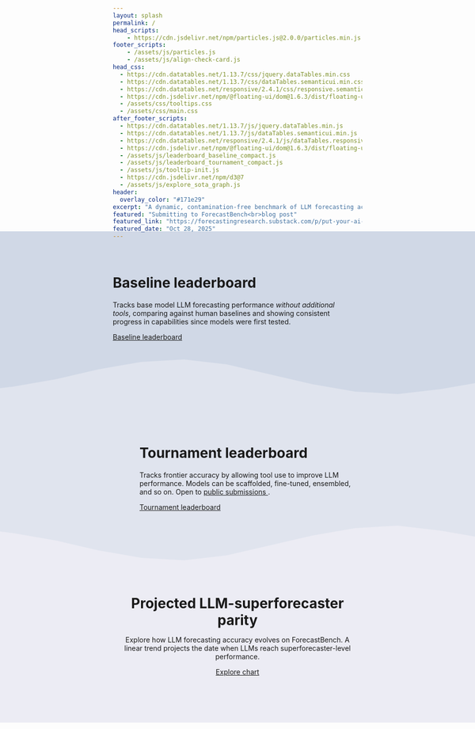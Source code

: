 ```yaml
---
layout: splash
permalink: /
head_scripts:
    - https://cdn.jsdelivr.net/npm/particles.js@2.0.0/particles.min.js
footer_scripts:
    - /assets/js/particles.js
    - /assets/js/align-check-card.js
head_css:
  - https://cdn.datatables.net/1.13.7/css/jquery.dataTables.min.css
  - https://cdn.datatables.net/1.13.7/css/dataTables.semanticui.min.css
  - https://cdn.datatables.net/responsive/2.4.1/css/responsive.semanticui.min.css
  - https://cdn.jsdelivr.net/npm/@floating-ui/dom@1.6.3/dist/floating-ui.dom.min.css
  - /assets/css/tooltips.css
  - /assets/css/main.css
after_footer_scripts:
  - https://cdn.datatables.net/1.13.7/js/jquery.dataTables.min.js
  - https://cdn.datatables.net/1.13.7/js/dataTables.semanticui.min.js
  - https://cdn.datatables.net/responsive/2.4.1/js/dataTables.responsive.min.js
  - https://cdn.jsdelivr.net/npm/@floating-ui/dom@1.6.3/dist/floating-ui.dom.min.js
  - /assets/js/leaderboard_baseline_compact.js
  - /assets/js/leaderboard_tournament_compact.js
  - /assets/js/tooltip-init.js
  - https://cdn.jsdelivr.net/npm/d3@7
  - /assets/js/explore_sota_graph.js
header:
  overlay_color: "#171e29"
excerpt: "A dynamic, contamination-free benchmark of LLM forecasting accuracy with human comparison groups, serving as a valuable proxy for general intelligence."
featured: "Submitting to ForecastBench<br>blog post"
featured_link: "https://forecastingresearch.substack.com/p/put-your-ai-forecaster-to-the-test"
featured_date: "Oct 28, 2025"
---
```


<!-- Baseline leaderboard Section with Background -->
<div class="baseline-section" style="background-color: #d0d8e6; margin: 0 -50vw; padding: 3rem 50vw; margin-top: -2rem; margin-bottom: 0;">
  <div style="display:flex;">
    <div style="flex:2; padding-right:1rem; display:flex; justify-content:flex-end;">
      <div style="width:450px; margin-right:2rem;">
        <h1>Baseline leaderboard</h1>
        <p>Tracks base model LLM forecasting performance <i>without additional tools</i>, comparing against human baselines and showing consistent progress in capabilities since models were first tested.</p>
        <p><a href="/baseline/" class="btn btn--primary btn--large">Baseline leaderboard</a></p>
      </div>
    </div>
     <div style="flex:2;">
       <div class="leaderboard-wrapper-home">
          <div id="leaderboard-baseline-compact"></div>
       </div>
     </div>
  </div>
</div>

<!-- Wave Separator -->
<div class="wave-separator" style="position: relative; height: 100px; margin: -2.5rem -30vw 0 -30vw; padding:0 ; overflow: hidden; z-index: 1;">
  <!-- Deeper blue-gray background (upper part) -->
  <div style="position: absolute; top: 0; left: 0; width: 100%; height: 100%; background-color: #d0d8e6; z-index: 1;"></div>

  <!-- Light slate section with wave clip-path -->
  <div style="position: absolute; top: 0; left: 0; width: 100%; height: 100%; background-color: #e0e4ee; z-index: 2; clip-path: polygon(
    0% 80%,
    8% 70%,
    16% 55%,
    24% 35%,
    32% 20%,
    40% 15%,
    48% 25%,
    56% 45%,
    64% 65%,
    72% 80%,
    80% 85%,
    88% 75%,
    96% 60%,
    100% 45%,
    100% 100%,
    0% 100%
  );"></div>
</div>

<!-- Tournament leaderboard Section with Background -->
<div class="tournament-section" style="background-color: #e0e4ee; margin: 0 -50vw; padding: 3rem 50vw 0 50vw; margin-top: 0; margin-bottom: 0; position: relative; z-index: 3;">
  <div style="display:flex;">
     <div style="flex:2; margin-left:-1rem;">
       <div class="leaderboard-wrapper-home">
          <div id="leaderboard-tournament-compact"></div>
       </div>
     </div>
    <div style="flex:2; padding-left:1rem; display:flex; justify-content:center;">
      <div style="width:450px;">
        <h1>Tournament leaderboard</h1>
        <p>Tracks frontier accuracy by allowing tool use to improve LLM performance. Models can be scaffolded, fine-tuned, ensembled, and so on. Open to <a href="https://github.com/forecastingresearch/forecastbench/wiki/How-to-submit-to-ForecastBench" class="no-wrap">public submissions <i class="fa-solid fa-arrow-up-right-from-square"></i></a>.</p>
        <p><a href="/tournament/" class="btn btn--primary btn--large">Tournament leaderboard</a></p>
      </div>
    </div>
  </div>
</div>

<!-- Wave Separator (Inverted) -->
<div class="wave-separator-inverted" style="position: relative; height: 100px; margin: 0 -30vw 0 -30vw; padding:0; overflow: hidden; z-index: 1;">
  <!-- Light slate background (upper part) -->
  <div style="position: absolute; top: 0; left: 0; width: 100%; height: 100%; background-color: #e0e4ee; z-index: 1;"></div>

  <!-- Chart section background with inverted wave clip-path -->
  <div style="position: absolute; top: 0; left: 0; width: 100%; height: 100%; background-color: #ececf4; z-index: 2; clip-path: polygon(
    0% 20%,
    8% 30%,
    16% 45%,
    24% 65%,
    32% 80%,
    40% 85%,
    48% 75%,
    56% 55%,
    64% 35%,
    72% 20%,
    80% 15%,
    88% 25%,
    96% 40%,
    100% 55%,
    100% 100%,
    0% 100%
  );"></div>
</div>

<!-- Chart Section with Background -->
<div class="chart-section-home" style="background-color: #ececf4; margin: 0 -50vw; padding: 1rem 50vw 4rem 50vw; margin-top: 0; margin-bottom: -3rem; position: relative; z-index: 3;">
  <div style="display: flex; flex-direction: column; align-items: center;">
    <div style="text-align: center; margin-bottom: 1rem;">
      <h1 style="margin-bottom: 0.5rem;">Projected LLM-superforecaster parity</h1>
      <div style="max-width: 600px; margin: 0 auto; padding: 0 1rem;">
        <p>Explore how LLM forecasting accuracy evolves on ForecastBench. A linear trend projects the date when LLMs reach superforecaster-level performance.</p>
        <p><a href="/explore/" class="btn btn--primary btn--large">Explore chart</a></p>
      </div>
    </div>
    <div class="chart-card-home">
      <div id="chart"></div>
    </div>
  </div>
</div>

<div id="tooltip" class="tooltip"></div>
